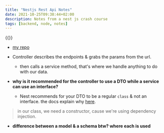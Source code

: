 ```yaml
---
title: "Nestjs Rest Api Notes"
date: 2021-10-25T09:38:44+02:00
description: Notes from a nest js crash course
tags: [backend, node, notes]
---
```


{{<youtube wqhNoDE6pb4>}}

 - [my repo](https://github.com/txndai/nest-rest-api)

- Controller describes the endpoints & grabs the params from the url.
  - then calls a service method, that's where we handle anything to do with our data.
- **why is it recommended for the controller to use a DTO while a service can use an interface?**
  - Nest recommends for your DTO to be a regular `class` & not an interface. the docs explain why [here](https://docs.nestjs.com/controllers#request-payloads).
> in our class, we need a constructor, cause  we're using dependency injection.

- **difference between a model & a schema btw? where each is used**